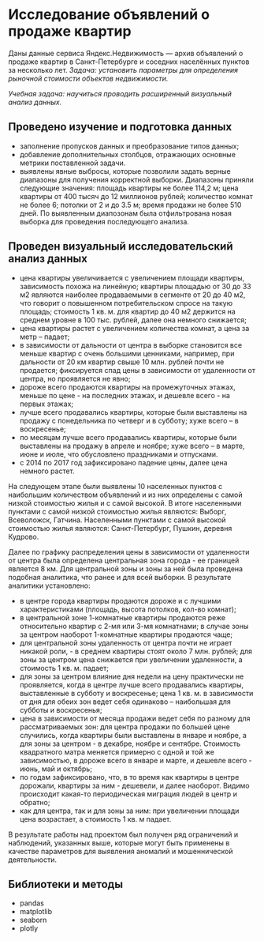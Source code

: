 
# Исследование объявлений о продаже квартир

Даны данные сервиса Яндекс.Недвижимость — архив объявлений о продаже квартир в Санкт-Петербурге и соседних населённых пунктов за несколько лет. 
*Задача: установить параметры для определения рыночной стоимости объектов недвижимости.* 

*Учебная задача: научиться проводить расширенный визуальный анализ данных.*

## Проведено изучение и подготовка данных
- заполнение пропусков данных и преобразование типов данных;
- добавление дополнительных столбцов, отражающих основные метрики поставленной задачи.
- выявлены явные выбросы, которые позволили задать верные диапазоны для получения корректной выборки. Диапазоны приняли следующие значения: площадь квартиры не более 114,2 м; цена квартиры от 400 тысяч до 12 миллионов рублей; количество комнат не более 6; потолки от 2 и до 3.5 м; время продажи не более 510 дней. По выявленным диапозонам была отфильтрована новая выборка для проведения последующего анализа.

## Проведен визуальный исследовательский анализ данных
- цена квартиры увеличивается с увеличением площади квартиры, зависимость похожа на линейную; квартиры площадью от 30 до 33 м2 являются наиболее продаваемыми в сегменте от 20 до 40 м2, что говорит о повышенном потребительском спросе на такую площадь; стоимость 1 кв. м. для квартир до 40 м2 держится на среднем уровне в 100 тыс. рублей, далее она немного снижается;
- цена квартиры растет с увеличением количества комнат, а цена за метр – падает;
- в зависимости от дальности от центра в выборке становится все меньше квартир с очень большими ценниками, например, при дальности от 20 км квартир свыше 10 млн. рублей почти не продается; фиксируется спад цены в зависимости от удаленности от центра, но проявляется не явно;
- дороже всего продаются квартиры на промежуточных этажах, меньше по цене - на последних этажах, и дешевле всего - на первых этажах;
- лучше всего продавались квартиры, которые были выставлены на продажу с понедельника по четверг и в субботу; хуже всего – в воскресенье;
- по месяцам лучше всего продавались квартиры, которые были выставлены на продажу в апреле и ноябре; хуже всего – в марте, июне и июле, что обусловлено праздниками и отпусками.
- с 2014 по 2017 год зафиксировано падение цены, далее цена немного растет.

На следующем этапе были выявлены 10 населенных пунктов с наибольшим количеством объявлений и из них определены с самой низкой стоимостью жилья и с самой высокой. В итоге населенными пунктами с самой низкой стоимостью жилья являются: Выборг, Всеволожск, Гатчина. Населенными пунктами с самой высокой стоимостью жилья являются: Санкт-Петербург, Пушкин, деревня Кудрово.

Далее по графику распределения цены в зависимости от удаленности от центра была определена центральная зона города - ее границей является 8 км. Для центральной зоны  и зоны за ней была проведена подобная аналитика, что ранее и для всей выборки. В результате аналитики установлено:
- в центре города квартиры продаются дороже и с лучшими характеристиками (площадь, высота потолков, кол-во комнат);
- в центральной зоне 1-комнатные квартиры продаются реже относительно квартир с 2-мя или 3-мя комнатнами; в случае зоны за центром наоборот 1-комнатные квартиры продаются чаще;
- для центральной зоны удаленность от центра почти не играет никакой роли, - в среднем квартиры стоят около 7 млн. рублей; для зоны за центром цена снижается при увеличении удаленности, а стоимость 1 кв. м. падает;
- для зоны за центром влияние дня недели на цену практически не проявляется, когда в центре лучше всего продавались квартиры, выставленные в субботу и воскресенье; цена 1 кв. м. в зависимости от дня для обеих зон ведет себя одинаково – наибольшая для субботы и воскресенья;
- цена в зависимости от месяца продажи ведет себя по разному для рассматриваемых зон: для центра продажи по большей цене случились, когда квартиры были выставлены в январе и ноябре, а для зоны за центром - в декабре, ноябре и сентябре. Стоимость квадратного матра меняется примерно с одной и той же зависимостью, в дороже всего в январе и марте, и дешевле всего - июнь, май и октябрь;
- по годам зафиксировано, что, в то время как квартиры в центре дорожали, квартиры за ним - дешевели, и далее наоборот. Видимо происходит какая-то периодическая миграция людей в центр и обратно;
- как для центра, так и для зоны за ним: при увеличении площади цена возрастает, а стоимость 1 кв. м падает.

В результате работы над проектом был получен ряд ограничений и наблюдений, указанных выше, которые могут быть применены в качестве параметров для выявления аномалий и мошеннической деятельности.

## Библиотеки и методы
* pandas
* matplotlib
* seaborn
* plotly


```python

```
